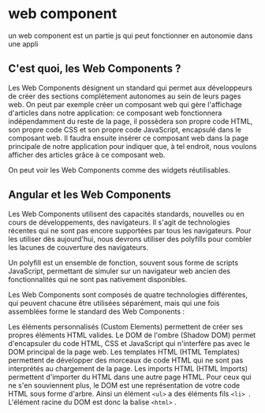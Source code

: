 # web component

un web component est un partie js qui peut fonctionner en autonomie dans une appli

## C'est quoi, les Web Components ?

Les Web Components désignent un standard qui permet aux développeurs de créer des sections complétement autonomes au sein de leurs pages web. On peut par exemple créer un composant web qui gère l'affichage d'articles dans notre application: ce composant web fonctionnera indépendamment du reste de la page, il possèdera son propre code HTML, son propre code CSS et son propre code JavaScript, encapsulé dans le composant web. Il faudra ensuite insérer ce composant web dans la page principale de notre application pour indiquer que, à tel endroit, nous voulons afficher des articles grâce à ce composant web.

On peut voir les Web Components comme des widgets réutilisables.

## Angular et les Web Components

Les Web Components utilisent des capacités standards, nouvelles ou en cours de développements, des navigateurs. Il s'agit de technologies récentes qui ne sont pas encore supportées par tous les navigateurs. Pour les utiliser dès aujourd'hui, nous devrons utiliser des polyfills pour combler les lacunes de couverture des navigateurs.

Un polyfill est un ensemble de fonction, souvent sous forme de scripts JavaScript, permettant de simuler sur un navigateur web ancien des fonctionnalités qui ne sont pas nativement disponibles.

Les Web Components sont composés de quatre technologies différentes, qui peuvent chacune être utilisées séparément, mais qui une fois assemblées forme le standard des Web Components :

Les éléments personnalisés (Custom Elements) permettent de créer ses propres éléments HTML valides.
Le DOM de l'ombre (Shadow DOM) permet d'encapsuler du code HTML, CSS et JavaScript qui n'interfère pas avec le DOM principal de la page web.
Les templates HTML (HTML Templates) permettent de développer des morceaux de code HTML qui ne sont pas interprétés au chargement de la page.
Les imports HTML (HTML Imports) permettent d'importer du HTML dans une autre page HTML.
Pour ceux qui ne s'en souviennent plus, le DOM est une représentation de votre code HTML sous forme d'arbre. Ainsi un élément ``<ul>``  a des éléments fils ``<li> ``. L'élément racine du DOM est donc la balise ``<html>`` .

